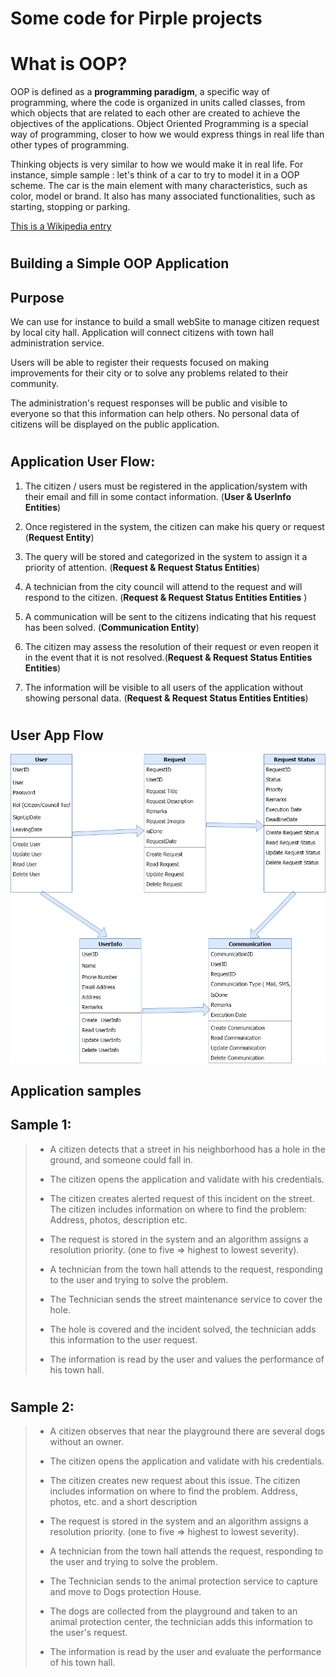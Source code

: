 # Some code for Pirple projects

<!-- What is object oriented programming, and why would you use it? As you may already know,
 many javascript projects are written using a functional, or event-driven design pattern. 
 n which cases would an OOP pattern be a better choice?

For this task, write a few paragraphs describing a project that would benefit greatly from
 an OOP structure. (This could be any kind of application, running on any type of system). 
 Describe the application flow from the user's point of view (user stories).
  What is the application's purpose, and how would people use it? What information would they 
  enter, and what would be received? Try to mention all the "stories" in which the user performs 
  any kind of CRUD operation.

Next, using pseudocode (or any other notation-technique or diagramming tool you wish), 
map out what the main objects of the system would look like, how they would be constructed, and how 
they would relate to each other. 

Save your writeup in a Readme.md file, and push it to Github. -->

<h1>What is OOP?</h1>

OOP is defined as a **programming paradigm**, a specific way of programming, where the code is organized in units called classes, from which objects that are related to each other are created to achieve the objectives of the applications.
Object Oriented Programming is a special way of programming, closer to how we would express things in real life than other types of programming.

Thinking objects is very similar to how we would make it in real life. For instance, simple sample : let's think of a car to try to model it in a OOP scheme. The car is the main element with many characteristics, such as color, model or brand. It also has many associated functionalities, such as starting, stopping or parking.

<p> <a href="https://en.wikipedia.org/wiki/Object-oriented_programming"> This is a Wikipedia entry </a></p>
<h1></h1>
<h2> Building a Simple OOP Application</h2>

<h2>Purpose</h2>

We can use for instance to build a small webSite to manage citizen request by local city hall. Application will connect citizens with town hall administration service.

Users will be able to register their requests focused on making improvements for their city or to solve any problems related to their community.

The administration's request responses will be public and visible to everyone so that this information can help others. No personal data of citizens will be displayed on the public application.
<h1></h1>
<h2>Application User Flow:</h2>

1. The citizen / users must be registered in the application/system with their email and fill in some contact information. (**User & UserInfo Entities**)

2. Once registered in the system, the citizen can make his query or request (**Request Entity**)

3. The query will be stored and categorized in the system to assign it a priority of attention. (**Request & Request Status Entities**)

4. A technician from the city council will attend to the request and will respond to the citizen. (**Request & Request Status Entities Entities** )

5. A communication will be sent to the citizens indicating that his request has been solved. (**Communication Entity**)

6. The citizen may assess the resolution of their request or even reopen it in the event that it is not resolved.(**Request & Request Status Entities Entities**)

7. The information will be visible to all users of the application without showing personal data. (**Request & Request Status Entities Entities**)
<h1></h1>
<h2>User App Flow</h2>

 ![User App Flow](./CitizensReport.png)

<h2>Application samples</h2> 

<h2>Sample 1:</h2> 

>- A citizen detects that a street in his neighborhood has a hole in the ground, and someone could fall in.
>
>- The citizen opens the application and validate with his credentials.
>
>- The citizen creates alerted request of this incident on the street. The citizen includes information on where to find the problem:
  Address, photos, description etc.
>
>- The request is stored in the system and an algorithm assigns a resolution priority. (one to five => highest to lowest severity).
>
>- A technician from the town hall attends to the request, responding to the user and trying to solve the problem.
>
>- The Technician sends the street maintenance service to cover the hole.
>
>- The hole is covered and the incident solved, the technician adds this information to the user request.
>
>- The information is read by the user and values ​​the performance of his town hall.

<h1></h1>
<h2> Sample 2:</h2> 


>- A citizen observes that near the playground there are several dogs without an owner.
>
>- The citizen opens the application and validate with his credentials.
>
>- The citizen creates new request about this issue. The citizen includes information on where to find the problem.
  Address, photos, etc. and a short description
>
>- The request is stored in the system and an algorithm assigns a resolution priority. (one to five => highest to lowest severity).
>
>- A technician from the town hall attends the request, responding to the user and trying to solve the problem.
>
>- The Technician sends to the animal protection service to capture and move to Dogs protection House.
>
>- The dogs are collected from the playground and taken to an animal protection center, the technician adds this 
information to the user's request.
>
>- The information is read by the user and evaluate ​​the performance of his town hall.






